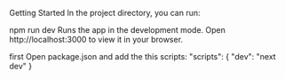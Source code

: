 Getting Started
In the project directory, you can run:

npm run dev
Runs the app in the development mode.
Open http://localhost:3000 to view it in your browser.

first Open package.json and add the this scripts:
"scripts": {
  "dev": "next dev"
  }

